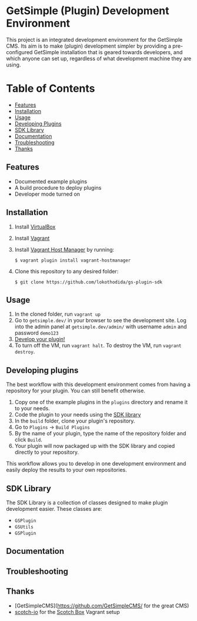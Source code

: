 # GetSimple (Plugin) Development Environment
This project is an integrated development environment for the GetSimple CMS.
Its aim is to make (plugin) development simpler by providing a pre-configured
GetSimple installation that is geared towards developers, and which anyone can
set up, regardless of what development machine they are using.

# Table of Contents
* [Features](#features)
* [Installation](#installation)
* [Usage](#usage)
* [Developing Plugins](#developing-plugins)
* [SDK Library](#sdk-library)
* [Documentation](#documentation)
* [Troubleshooting](#troubleshooting)
* [Thanks](#thanks)

## Features

* Documented example plugins
* A build procedure to deploy plugins
* Developer mode turned on

## Installation

1. Install [VirtualBox](https://www.virtualbox.org/)
2. Install [Vagrant](https://www.vagrantup.com/)
3. Install [Vagrant Host Manager](https://github.com/smdahlen/vagrant-hostmanager)
by running:

    ```
    $ vagrant plugin install vagrant-hostmanager
    ```

4. Clone this repository to any desired folder:

    ```
    $ git clone https://github.com/lokothodida/gs-plugin-sdk
    ```

## Usage

1. In the cloned folder, run `vagrant up`
2. Go to `getsimple.dev/` in your browser to see the development site. Log into
the admin panel at `getsimple.dev/admin/` with username `admin` and password `demo123`
3. [Develop your plugin!](#developing-plugins)
4. To turn off the VM, run `vagrant halt`. To destroy the VM, run `vagrant destroy`.

## Developing plugins

The best workflow with this development environment comes from having a
repository for your plugin. You can still benefit otherwise.

1. Copy one of the example plugins in the `plugins` directory and rename it to
your needs.
2. Code the plugin to your needs using the [SDK library](#sdk-library)
3. In the `build` folder, clone your plugin's repository.
4. Go to `Plugins` -> `Build Plugins`
5. By the name of your plugin, type the name of the repository folder and click
`Build`.
6. Your plugin will now packaged up with the SDK library and copied directly to
your repository.

This workflow allows you to develop in one development environment and easily
deploy the results to your own repositories.

## SDK Library

The SDK Library is a collection of classes designed to make plugin development
easier. These classes are:

* `GSPlugin`
* `GSUtils`
* `GSPlugin`

## Documentation

## Troubleshooting

## Thanks
* [GetSimpleCMS](https://github.com/GetSimpleCMS/ for the great CMS)
* [scotch-io](https://github.com/scotch-io/) for the [Scotch Box](https://github.com/scotch-io/scotch-box) Vagrant setup
